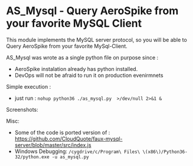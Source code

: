 # AS_Mysql - Query AeroSpike from your favorite MySQL Client

This module implements the MySQL server protocol, so you will be able to Query AeroSpike from your favorite MySql-Client.

AS_Mysql was wrote as a single python file on purpose since :

- AeroSpike instalation already has python installed.
- DevOps will not be afraid to run it on production evenirmnets

Simple execution :

- just run : `nohup python36 ./as_mysql.py  >/dev/null 2>&1 &`

Screenshots:






Misc:

- Some of the code is ported version of : https://github.com/CloudQuote/faux-mysql-server/blob/master/src/index.js
- Windows Debugging: `/cygdrive/c/Program\ Files\ \(x86\)/Python36-32/python.exe -u as_mysql.py`
